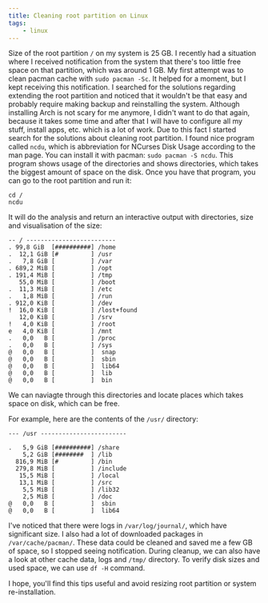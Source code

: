 ```yaml
---
title: Cleaning root partition on Linux
tags:
    - linux
---
```


Size of the root partition `/` on my system is 25 GB. I recently had a situation where I received notification from the system that there's too little free space on that partition, which was around 1 GB. My first attempt was to clean pacman cache with `sudo pacman -Sc`. It helped for a moment, but I kept receiving this notification. I searched for the solutions regarding extending the root partition and noticed that it wouldn't be that easy and probably require making backup and reinstalling the system. Although installing Arch is not scary for me anymore, I didn't want to do that again, because it takes some time and after that I will have to configure all my stuff, install apps, etc. which is a lot of work. Due to this fact I started search for the solutions about cleaning root partition. I found nice program called `ncdu`, which is abbreviation for NCurses Disk Usage according to the man page. You can install it with pacman: `sudo pacman -S ncdu`. This program shows usage of the directories and shows directories, which takes the biggest amount of space on the disk. Once you have that program, you can go to the root partition and run it:

```
cd /
ncdu
```

It will do the analysis and return an interactive output with directories, size and visualisation of the size:


```
-- / -------------------------
. 99,8 GiB  [##########] /home
.  12,1 GiB [#         ] /usr
.   7,8 GiB [          ] /var
. 689,2 MiB [          ] /opt
. 191,4 MiB [          ] /tmp
   55,0 MiB [          ] /boot
.  11,3 MiB [          ] /etc
.   1,8 MiB [          ] /run
. 912,0 KiB [          ] /dev
!  16,0 KiB [          ] /lost+found
   12,0 KiB [          ] /srv
!   4,0 KiB [          ] /root
e   4,0 KiB [          ] /mnt
.   0,0   B [          ] /proc
.   0,0   B [          ] /sys
@   0,0   B [          ]  snap
@   0,0   B [          ]  sbin
@   0,0   B [          ]  lib64
@   0,0   B [          ]  lib
@   0,0   B [          ]  bin
```

We can naviagte through this directories and locate places which takes space on disk, which can be free.

For example, here are the contents of the `/usr/` directory:

```
--- /usr ------------------------

.   5,9 GiB [##########] /share
    5,2 GiB [########  ] /lib
  816,9 MiB [#         ] /bin
  279,8 MiB [          ] /include
   15,5 MiB [          ] /local
   13,1 MiB [          ] /src
    5,5 MiB [          ] /lib32
    2,5 MiB [          ] /doc
@   0,0   B [          ]  sbin
@   0,0   B [          ]  lib64
```

I've noticed that there were logs in `/var/log/journal/`, which have significant size. I also had a lot of downloaded packages in `/var/cache/pacman/`. These data could be cleaned and saved me a few GB of space, so I stopped seeing notification. During cleanup, we can also have a look at other cache data, logs and `/tmp/` directory. To verify disk sizes and used space, we can use `df -H` command.

I hope, you'll find this tips useful and avoid resizing root partition or system re-installation.

